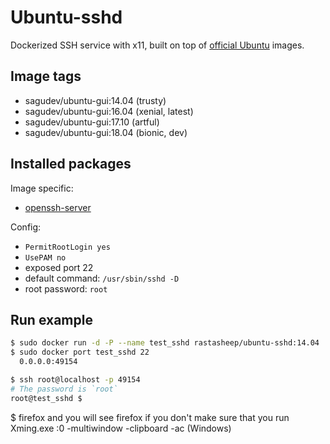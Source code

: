 # Ubuntu-sshd

Dockerized SSH service with x11, built on top of [official Ubuntu](https://registry.hub.docker.com/_/ubuntu/) images.

## Image tags

- sagudev/ubuntu-gui:14.04 (trusty)
- sagudev/ubuntu-gui:16.04 (xenial, latest)
- sagudev/ubuntu-gui:17.10 (artful)
- sagudev/ubuntu-gui:18.04 (bionic, dev)



## Installed packages

Image specific:
- [openssh-server](https://help.ubuntu.com/community/SSH/OpenSSH/Configuring)

Config:

  - `PermitRootLogin yes`
  - `UsePAM no`
  - exposed port 22
  - default command: `/usr/sbin/sshd -D`
  - root password: `root`

## Run example

```bash
$ sudo docker run -d -P --name test_sshd rastasheep/ubuntu-sshd:14.04
$ sudo docker port test_sshd 22
  0.0.0.0:49154

$ ssh root@localhost -p 49154
# The password is `root`
root@test_sshd $
```
$ firefox
and you will see firefox
if you don't make sure that you run Xming.exe :0 -multiwindow -clipboard -ac (Windows)

